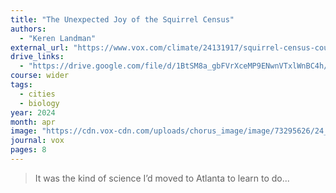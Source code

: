 ```yaml
---
title: "The Unexpected Joy of the Squirrel Census"
authors:
  - "Keren Landman"
external_url: "https://www.vox.com/climate/24131917/squirrel-census-count-central-inman-park-atlanta-nyc"
drive_links:
  - "https://drive.google.com/file/d/1BtSM8a_gbFVrXceMP9ENwnVTxlWnBC4h/view?usp=drivesdk"
course: wider
tags:
  - cities
  - biology
year: 2024
month: apr
image: "https://cdn.vox-cdn.com/uploads/chorus_image/image/73295626/24_vox_squirrel_main_v2.0.jpg"
journal: vox
pages: 8
---
```


> It was the kind of science I’d moved to Atlanta to learn to do...
